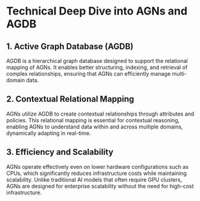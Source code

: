 # Technical Deep Dive into AGNs and AGDB

## 1. Active Graph Database (AGDB)
AGDB is a hierarchical graph database designed to support the relational mapping of AGNs. It enables better structuring, indexing, and retrieval of complex relationships, ensuring that AGNs can efficiently manage multi-domain data.

## 2. Contextual Relational Mapping
AGNs utilize AGDB to create contextual relationships through attributes and policies. This relational mapping is essential for contextual reasoning, enabling AGNs to understand data within and across multiple domains, dynamically adapting in real-time.

## 3. Efficiency and Scalability
AGNs operate effectively even on lower hardware configurations such as CPUs, which significantly reduces infrastructure costs while maintaining scalability. Unlike traditional AI models that often require GPU clusters, AGNs are designed for enterprise scalability without the need for high-cost infrastructure.
